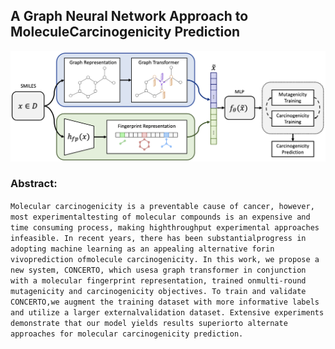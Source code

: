 ## A Graph Neural Network Approach to MoleculeCarcinogenicity Prediction


![alt text](./figures/concerto_diagram_v6.png)

### Abstract:

`
Molecular carcinogenicity is a preventable cause of cancer, however, most experimentaltesting of molecular compounds is an expensive and time consuming process, making highthroughput experimental approaches infeasible. In recent years, there has been substantialprogress in adopting machine learning as an appealing alternative forin vivoprediction ofmolecule carcinogenicity. In this work, we propose a new system, CONCERTO, which usesa graph transformer in conjunction with a molecular fingerprint representation, trained onmulti-round mutagenicity and carcinogenicity objectives. To train and validate CONCERTO,we augment the training dataset with more informative labels and utilize a larger externalvalidation dataset. Extensive experiments demonstrate that our model yields results superiorto alternate approaches for molecular carcinogenicity prediction.
`
